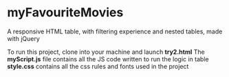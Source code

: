 # myFavouriteMovies
A responsive HTML table, with filtering experience and nested tables, made with jQuery

To run this project, clone into your machine and launch **try2.html**
The **myScript.js** file contains all the JS code written to run the logic in table
**style.css** contains all the css rules and fonts used in the project
